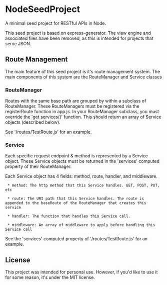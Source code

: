 # NodeSeedProject

A minimal seed project for RESTful APIs in Node. 

This seed project is based on express-generator. The view engine and associated files have been removed, as this is intended for projects that serve JSON.

## Route Management

The main feature of this seed project is it's route management system. The main components of this system are the RouteManager and Service classes

### RouteManager

Routes with the same base path are grouped by within a subclass of RouteManager. These RouteManagers must be registered via the registerRoute function in app.js.
In your RouteManager subclass, you must override the 'get services()' function. This should return an array of Service objects (described below). 

See '/routes/TestRoute.js' for an example.

### Service

Each specific request endpoint & method is represented by a Service object. These Service objects must be returned in the 'services' computed property of their RouteManager.

Each Service object has 4 fields: method, route, handler, and middleware. 

     * method: The http method that this Service handles. GET, POST, PUT, etc
     
     * route: The URI path that this Service handles. The route is appended to the baseRoute of the RouteManager that creates this service
     
     * handler: The function that handles this Service call.
     
     * middleware: An array of middleware to apply before handling this Service call

See the 'services' computed property of '/routes/TestRoute.js' for an example.




## License

This project was intended for personal use. However, if you'd like to use it for some reason, it's under the MIT license. 
